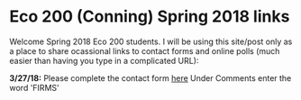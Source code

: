 <!--
.. title: Spring 2018 Eco 200 Responses
.. slug: spring-2018-eco-200-responses
.. date: 2018-03-23 08:23:35 UTC-04:00
.. tags: 
.. category: 
.. link: 
.. description: 
.. type: text
-->

# Eco 200 (Conning) Spring 2018 links   

Welcome Spring 2018 Eco 200 students.  I will be using this site/post only 
as a place to share ocassional links to contact forms and online polls 
(much easier than having you type in a complicated URL):
  
  **3/27/18:** Please complete the contact form [here](https://goo.gl/forms/dq1HzvaHVzrlb3A53)
   Under Comments enter the word 'FIRMS'
